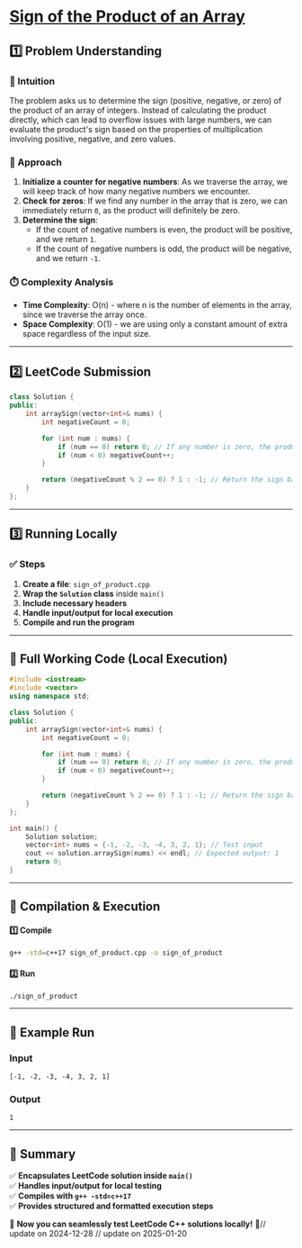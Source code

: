 # **[Sign of the Product of an Array](https://leetcode.com/problems/sign-of-the-product-of-an-array/description/)**  

## **1️⃣ Problem Understanding**  
### **📌 Intuition**  
The problem asks us to determine the sign (positive, negative, or zero) of the product of an array of integers. Instead of calculating the product directly, which can lead to overflow issues with large numbers, we can evaluate the product's sign based on the properties of multiplication involving positive, negative, and zero values. 

### **🚀 Approach**  
1. **Initialize a counter for negative numbers**: As we traverse the array, we will keep track of how many negative numbers we encounter.
2. **Check for zeros**: If we find any number in the array that is zero, we can immediately return `0`, as the product will definitely be zero.
3. **Determine the sign**:
   - If the count of negative numbers is even, the product will be positive, and we return `1`.
   - If the count of negative numbers is odd, the product will be negative, and we return `-1`.

### **⏱️ Complexity Analysis**  
- **Time Complexity**: O(n) - where n is the number of elements in the array, since we traverse the array once.
- **Space Complexity**: O(1) - we are using only a constant amount of extra space regardless of the input size.

---  

## **2️⃣ LeetCode Submission**  
```cpp
class Solution {
public:
    int arraySign(vector<int>& nums) {
        int negativeCount = 0;

        for (int num : nums) {
            if (num == 0) return 0; // If any number is zero, the product is zero.
            if (num < 0) negativeCount++;
        }

        return (negativeCount % 2 == 0) ? 1 : -1; // Return the sign based on the count of negatives.
    }
};
```  

---  

## **3️⃣ Running Locally**  
### **✅ Steps**  
1. **Create a file**: `sign_of_product.cpp`  
2. **Wrap the `Solution` class** inside `main()`  
3. **Include necessary headers**  
4. **Handle input/output for local execution**  
5. **Compile and run the program**  

---  

## **📝 Full Working Code (Local Execution)**  
```cpp
#include <iostream>
#include <vector>
using namespace std;

class Solution {
public:
    int arraySign(vector<int>& nums) {
        int negativeCount = 0;

        for (int num : nums) {
            if (num == 0) return 0; // If any number is zero, the product is zero.
            if (num < 0) negativeCount++;
        }

        return (negativeCount % 2 == 0) ? 1 : -1; // Return the sign based on the count of negatives.
    }
};

int main() {
    Solution solution;
    vector<int> nums = {-1, -2, -3, -4, 3, 2, 1}; // Test input
    cout << solution.arraySign(nums) << endl; // Expected output: 1
    return 0;
}
```  

---  

## **🔧 Compilation & Execution**  
#### **1️⃣ Compile**  
```bash
g++ -std=c++17 sign_of_product.cpp -o sign_of_product
```  

#### **2️⃣ Run**  
```bash
./sign_of_product
```  

---  

## **🎯 Example Run**  
### **Input**  
```
[-1, -2, -3, -4, 3, 2, 1]
```  
### **Output**  
```
1
```  

---  

## **📌 Summary**  
✅ **Encapsulates LeetCode solution inside `main()`**  
✅ **Handles input/output for local testing**  
✅ **Compiles with `g++ -std=c++17`**  
✅ **Provides structured and formatted execution steps**  

🚀 **Now you can seamlessly test LeetCode C++ solutions locally!** 🚀// update on 2024-12-28
// update on 2025-01-20
